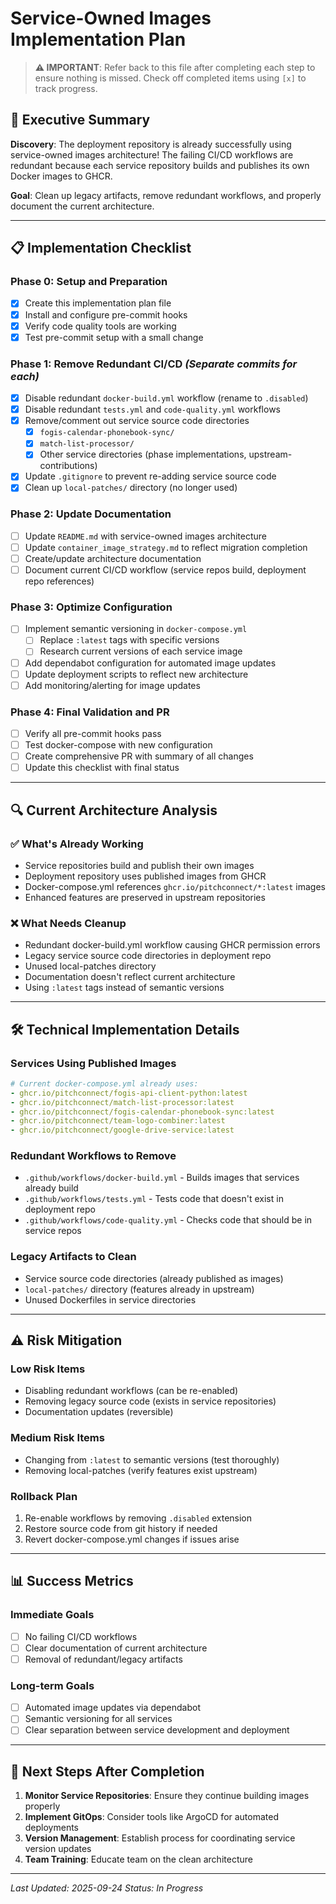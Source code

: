 # Service-Owned Images Implementation Plan

> **⚠️ IMPORTANT**: Refer back to this file after completing each step to ensure nothing is missed.
> Check off completed items using `[x]` to track progress.

## 🎯 **Executive Summary**

**Discovery**: The deployment repository is already successfully using service-owned images architecture! The failing CI/CD workflows are redundant because each service repository builds and publishes its own Docker images to GHCR.

**Goal**: Clean up legacy artifacts, remove redundant workflows, and properly document the current architecture.

---

## 📋 **Implementation Checklist**

### **Phase 0: Setup and Preparation**
- [x] Create this implementation plan file
- [x] Install and configure pre-commit hooks
- [x] Verify code quality tools are working
- [x] Test pre-commit setup with a small change

### **Phase 1: Remove Redundant CI/CD** *(Separate commits for each)*
- [x] Disable redundant `docker-build.yml` workflow (rename to `.disabled`)
- [x] Disable redundant `tests.yml` and `code-quality.yml` workflows
- [x] Remove/comment out service source code directories
  - [x] `fogis-calendar-phonebook-sync/`
  - [x] `match-list-processor/`
  - [x] Other service directories (phase implementations, upstream-contributions)
- [x] Update `.gitignore` to prevent re-adding service source code
- [x] Clean up `local-patches/` directory (no longer used)

### **Phase 2: Update Documentation**
- [ ] Update `README.md` with service-owned images architecture
- [ ] Update `container_image_strategy.md` to reflect migration completion
- [ ] Create/update architecture documentation
- [ ] Document current CI/CD workflow (service repos build, deployment repo references)

### **Phase 3: Optimize Configuration**
- [ ] Implement semantic versioning in `docker-compose.yml`
  - [ ] Replace `:latest` tags with specific versions
  - [ ] Research current versions of each service image
- [ ] Add dependabot configuration for automated image updates
- [ ] Update deployment scripts to reflect new architecture
- [ ] Add monitoring/alerting for image updates

### **Phase 4: Final Validation and PR**
- [ ] Verify all pre-commit hooks pass
- [ ] Test docker-compose with new configuration
- [ ] Create comprehensive PR with summary of all changes
- [ ] Update this checklist with final status

---

## 🔍 **Current Architecture Analysis**

### **✅ What's Already Working**
- Service repositories build and publish their own images
- Deployment repository uses published images from GHCR
- Docker-compose.yml references `ghcr.io/pitchconnect/*:latest` images
- Enhanced features are preserved in upstream repositories

### **❌ What Needs Cleanup**
- Redundant docker-build.yml workflow causing GHCR permission errors
- Legacy service source code directories in deployment repo
- Unused local-patches directory
- Documentation doesn't reflect current architecture
- Using `:latest` tags instead of semantic versions

---

## 🛠 **Technical Implementation Details**

### **Services Using Published Images**
```yaml
# Current docker-compose.yml already uses:
- ghcr.io/pitchconnect/fogis-api-client-python:latest
- ghcr.io/pitchconnect/match-list-processor:latest
- ghcr.io/pitchconnect/fogis-calendar-phonebook-sync:latest
- ghcr.io/pitchconnect/team-logo-combiner:latest
- ghcr.io/pitchconnect/google-drive-service:latest
```

### **Redundant Workflows to Remove**
- `.github/workflows/docker-build.yml` - Builds images that services already build
- `.github/workflows/tests.yml` - Tests code that doesn't exist in deployment repo
- `.github/workflows/code-quality.yml` - Checks code that should be in service repos

### **Legacy Artifacts to Clean**
- Service source code directories (already published as images)
- `local-patches/` directory (features already in upstream)
- Unused Dockerfiles in service directories

---

## ⚠️ **Risk Mitigation**

### **Low Risk Items**
- Disabling redundant workflows (can be re-enabled)
- Removing legacy source code (exists in service repositories)
- Documentation updates (reversible)

### **Medium Risk Items**
- Changing from `:latest` to semantic versions (test thoroughly)
- Removing local-patches (verify features exist upstream)

### **Rollback Plan**
1. Re-enable workflows by removing `.disabled` extension
2. Restore source code from git history if needed
3. Revert docker-compose.yml changes if issues arise

---

## 📊 **Success Metrics**

### **Immediate Goals**
- [ ] No failing CI/CD workflows
- [ ] Clear documentation of current architecture
- [ ] Removal of redundant/legacy artifacts

### **Long-term Goals**
- [ ] Automated image updates via dependabot
- [ ] Semantic versioning for all services
- [ ] Clear separation between service development and deployment

---

## 🔄 **Next Steps After Completion**

1. **Monitor Service Repositories**: Ensure they continue building images properly
2. **Implement GitOps**: Consider tools like ArgoCD for automated deployments
3. **Version Management**: Establish process for coordinating service version updates
4. **Team Training**: Educate team on the clean architecture

---

*Last Updated: 2025-09-24*
*Status: In Progress*
